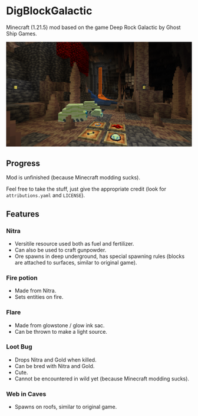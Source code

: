 # DigBlockGalactic

Minecraft (1.21.5) mod based on the game Deep Rock Galactic by Ghost Ship Games.

![showcase](./showcase/dig-block-galactic.png)

## Progress

Mod is unfinished (because Minecraft modding sucks).

Feel free to take the stuff, just give the appropriate credit (look for `attributions.yaml` and `LICENSE`).

## Features

### Nitra

- Versitile resource used both as fuel and fertilizer.
- Can also be used to craft gunpowder.
- Ore spawns in deep underground, has special spawning rules (blocks are attached to surfaces, similar to original game).

### Fire potion

- Made from Nitra.
- Sets entities on fire.

### Flare

- Made from glowstone / glow ink sac.
- Can be thrown to make a light source.

### Loot Bug

- Drops Nitra and Gold when killed.
- Can be bred with Nitra and Gold.
- Cute.
- Cannot be encountered in wild yet (because Minecraft modding sucks).

### Web in Caves

- Spawns on roofs, similar to original game.
